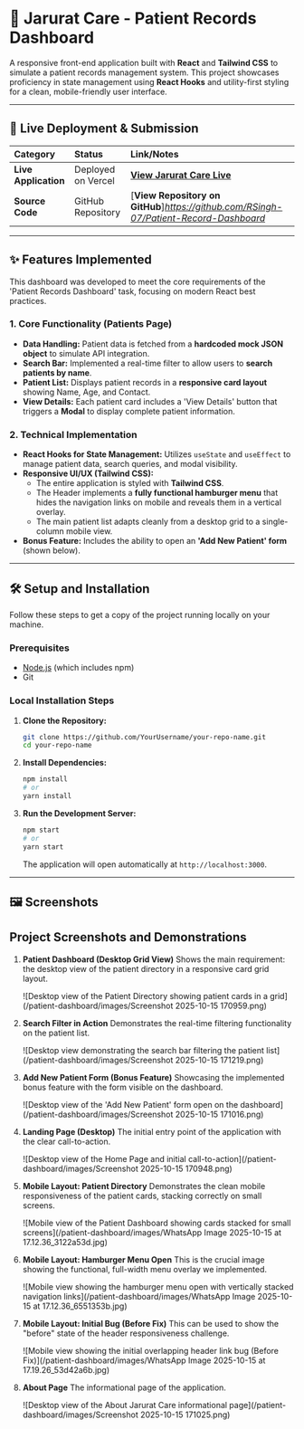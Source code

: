 # 🏥 Jarurat Care - Patient Records Dashboard

A responsive front-end application built with **React** and **Tailwind CSS** to simulate a patient records management system. This project showcases proficiency in state management using **React Hooks** and utility-first styling for a clean, mobile-friendly user interface.

-----

## 🚀 Live Deployment & Submission

| Category | Status | Link/Notes |
| :--- | :--- | :--- |
| **Live Application** | Deployed on Vercel | [**View Jarurat Care Live**]()|
| **Source Code** | GitHub Repository | [**View Repository on GitHub**]*https://github.com/RSingh-07/Patient-Record-Dashboard* |

-----

## ✨ Features Implemented

This dashboard was developed to meet the core requirements of the 'Patient Records Dashboard' task, focusing on modern React best practices.

### 1\. Core Functionality (Patients Page)

  * **Data Handling:** Patient data is fetched from a **hardcoded mock JSON object** to simulate API integration.
  * **Search Bar:** Implemented a real-time filter to allow users to **search patients by name**.
  * **Patient List:** Displays patient records in a **responsive card layout** showing Name, Age, and Contact.
  * **View Details:** Each patient card includes a 'View Details' button that triggers a **Modal** to display complete patient information.

### 2\. Technical Implementation

  * **React Hooks for State Management:** Utilizes `useState` and `useEffect` to manage patient data, search queries, and modal visibility.
  * **Responsive UI/UX (Tailwind CSS):**
      * The entire application is styled with **Tailwind CSS**.
      * The Header implements a **fully functional hamburger menu** that hides the navigation links on mobile and reveals them in a vertical overlay.
      * The main patient list adapts cleanly from a desktop grid to a single-column mobile view.
  * **Bonus Feature:** Includes the ability to open an **'Add New Patient' form** (shown below).

-----

## 🛠️ Setup and Installation

Follow these steps to get a copy of the project running locally on your machine.

### Prerequisites

  * [Node.js](https://nodejs.org/) (which includes npm)
  * Git

### Local Installation Steps

1.  **Clone the Repository:**

    ```bash
    git clone https://github.com/YourUsername/your-repo-name.git
    cd your-repo-name
    ```

2.  **Install Dependencies:**

    ```bash
    npm install
    # or
    yarn install
    ```

3.  **Run the Development Server:**

    ```bash
    npm start
    # or
    yarn start
    ```

    The application will open automatically at `http://localhost:3000`.

-----

## 🖼️ Screenshots

## Project Screenshots and Demonstrations

1.  **Patient Dashboard (Desktop Grid View)**
    Shows the main requirement: the desktop view of the patient directory in a responsive card grid layout.
    
    ![Desktop view of the Patient Directory showing patient cards in a grid](/patient-dashboard/images/Screenshot 2025-10-15 170959.png)

2.  **Search Filter in Action**
    Demonstrates the real-time filtering functionality on the patient list.
    
    ![Desktop view demonstrating the search bar filtering the patient list](/patient-dashboard/images/Screenshot 2025-10-15 171219.png)

3.  **Add New Patient Form (Bonus Feature)**
    Showcasing the implemented bonus feature with the form visible on the dashboard.
    
    ![Desktop view of the 'Add New Patient' form open on the dashboard](/patient-dashboard/images/Screenshot 2025-10-15 171016.png)

4.  **Landing Page (Desktop)**
    The initial entry point of the application with the clear call-to-action.
    
    ![Desktop view of the Home Page and initial call-to-action](/patient-dashboard/images/Screenshot 2025-10-15 170948.png)

5.  **Mobile Layout: Patient Directory**
    Demonstrates the clean mobile responsiveness of the patient cards, stacking correctly on small screens.
    
    ![Mobile view of the Patient Dashboard showing cards stacked for small screens](/patient-dashboard/images/WhatsApp Image 2025-10-15 at 17.12.36_3122a53d.jpg)

6.  **Mobile Layout: Hamburger Menu Open**
    This is the crucial image showing the functional, full-width menu overlay we implemented.
    
    ![Mobile view showing the hamburger menu open with vertically stacked navigation links](/patient-dashboard/images/WhatsApp Image 2025-10-15 at 17.12.36_6551353b.jpg)

7.  **Mobile Layout: Initial Bug (Before Fix)**
    This can be used to show the "before" state of the header responsiveness challenge.
    
    ![Mobile view showing the initial overlapping header link bug (Before Fix)](/patient-dashboard/images/WhatsApp Image 2025-10-15 at 17.19.26_53d42a6b.jpg)

8.  **About Page**
    The informational page of the application.
    
    ![Desktop view of the About Jarurat Care informational page](/patient-dashboard/images/Screenshot 2025-10-15 171025.png)